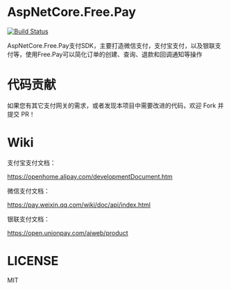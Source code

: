 # AspNetCore.Free.Pay

[![Build Status](https://dev.azure.com/HueiFeng/AspNetCore.Free.Pay/_apis/build/status/hueifeng.AspNetCore.Free.Pay?branchName=master)](https://dev.azure.com/HueiFeng/AspNetCore.Free.Pay/_build/latest?definitionId=2&branchName=master)

AspNetCore.Free.Pay支付SDK，主要打造微信支付，支付宝支付，以及银联支付等，使用Free.Pay可以简化订单的创建、查询、退款和回调通知等操作


# 代码贡献

如果您有其它支付网关的需求，或者发现本项目中需要改进的代码，欢迎 Fork 并提交 PR！

# Wiki

支付宝支付文档：

https://openhome.alipay.com/developmentDocument.htm

微信支付文档：

https://pay.weixin.qq.com/wiki/doc/api/index.html

银联支付文档：

https://open.unionpay.com/ajweb/product

# LICENSE

MIT
